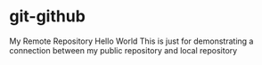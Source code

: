 # git-github
My Remote Repository
Hello World
This is just for demonstrating a connection between my public repository and local repository
